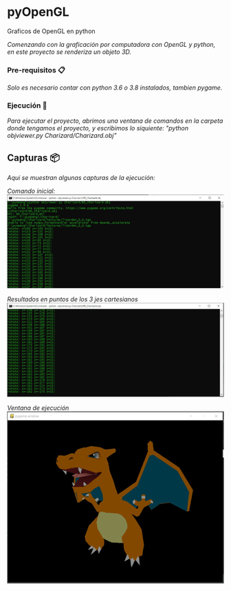 # pyOpenGL
Graficos de OpenGL en python 

_Comenzando con la graficación por computadora con OpenGL y python, en este proyecto se renderiza un objeto 3D._

### Pre-requisitos 📋

_Solo es necesario contar con python 3.6 o 3.8 instalados, tambien pygame._


### Ejecución 🔧

_Para ejecutar el proyecto, abrimos una ventana de comandos en la carpeta donde tengamos el proyecto, y escribimos lo siquiente:_
_"python objviewer.py Charizard/Charizard.obj"_

## Capturas 📦

_Aqui se muestran algunas capturas de la ejecución:_

_Comando inicial:_
![Comando Inicial](https://github.com/kiidees/pyOpenGL/blob/master/img/cmd0.jpg)

_Resultados en puntos de los 3 jes cartesianos_
![Resultados en puntos de los 3 ejes cartesianos](https://github.com/kiidees/pyOpenGL/blob/master/img/cmd.jpg)

_Ventana de ejecución_
![Ventana de ejecución](https://github.com/kiidees/pyOpenGL/blob/master/img/ventana.jpg)
